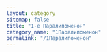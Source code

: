 ```yaml
---
layout: category
sitemap: false
title: "1-е Паралипоменон"
category_name: "1Паралипоменон"
permalink: "/1Паралипоменон"
---
```

